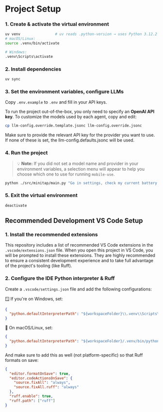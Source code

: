 # Project Setup

### 1. **Create & activate the virtual environment**

```bash
uv venv                # uv reads .python-version → uses Python 3.12.2
# macOS/Linux:
source .venv/bin/activate

# Windows:
.venv\Scripts\activate
```

### 2. **Install dependencies**

```bash
uv sync
```

### 3. **Set the environment variables, configure LLMs**

Copy `.env.example` to `.env` and fill in your API keys.

To run the project out-of-the-box, you only need to specify an **OpenAI API key**.
To customize the models used by each agent, copy and edit:

```bash
cp llm-config.override.template.jsonc llm-config.override.jsonc
```

Make sure to provide the relevant API key for the provider you want to use.
If none of these is set, the llm-config.defaults.jsonc will be used.

### 4. **Run the project**

> 💡 **Note:** If you did not set a model name and provider in your environment variables, a selection menu will appear to help you choose which one to use for running `mobile-use`.

```bash
python ./src/minitap/main.py "Go in settings, check my current battery level"
```

### 5. **Exit the virtual environment**

```bash
deactivate
```

## Recommended Development VS Code Setup

### 1. **Install the recommended extensions**

This repository includes a list of recommended VS Code extensions in the `.vscode/extensions.json` file. When you open this project in VS Code, you will be prompted to install these extensions. They are highly recommended to ensure a consistent development experience and to take full advantage of the project's tooling (like Ruff).

### 2. **Configure the IDE Python interpreter & Ruff**

Create a `.vscode/settings.json` file and add the following configurations:

🪟 If you're on Windows, set:

```json
{
  "python.defaultInterpreterPath": "${workspaceFolder}\\.venv\\Scripts\\python.exe"
}
```

🐧 On macOS/Linux, set:

```json
{
  "python.defaultInterpreterPath": "${workspaceFolder}/.venv/bin/python"
}
```

And make sure to add this as well (not platform-specific) so that Ruff formats on save:

```json
{
  "editor.formatOnSave": true,
  "editor.codeActionsOnSave": {
    "source.fixAll": "always",
    "source.fixAll.ruff": "always"
  },
  "ruff.enable": true,
  "ruff.path": ["ruff"]
}
```
